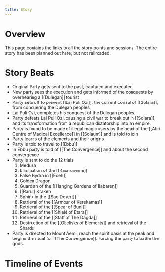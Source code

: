 ```yaml
---
title: Story
---
```

# Overview
This page contains the links to all the story points and sessions. The entire story has been planned out here, but not railroaded.
# Story Beats
- Original Party gets sent to the past, captured and executed
- New party sees the execution and gets informed of the conquests by overhearing a [[Dulegan]] tourist
- Party sets off to prevent [[Lai Puli Ozi]], the current consul of [[Solara]], from conquering the Dulegan peoples
- Lai Puli Ozi, completes his conquest of the Dulegan peoples.
- Party defeats Lai Puli Ozi, causing a civil war to break out in [[Solara]], and its transformation from a republican dictatorship into an empire.
- Party is found to be made of illegal magic users by the head of the [[Atiri Centre of Magical Excellence]] in [[Solaum]] and is told to join
- Party learns of the elements and their origins
- Party is told to travel to [[Ebbu]]
- In Ebbu party is told of [[The Convergence]] and about the second convergence
- Party is sent to do the 12 trials
	1. Medusa
	2. Elimination of the [[Kararuneme]]
	3. False Hydra in [[Eceh]]
	4. Golden Dragon
	5. Guardian of the [[Hanging Gardens of Babaren]]
	6. [[Raru]] Kraken
	7. Sphinx in the [[Sao Desert]]
	8. Retrieval of the [[Armour of Kerekamas]]
	9. Retrieval of the [[Spear of Buni]]
	10. Retrieval of the [[Shield of Etara]]
	11. Retrieval of the [[Staff of The Dagda]]
	12. Destruction of the [[Obelisks of Elements]] and retrieval of the Shards
- Party is directed to Mount Aemi, reach the spirit oasis at the peak and begins the ritual for [[The Convergence]]. Forcing the party to battle the gods.
# Timeline of Events

